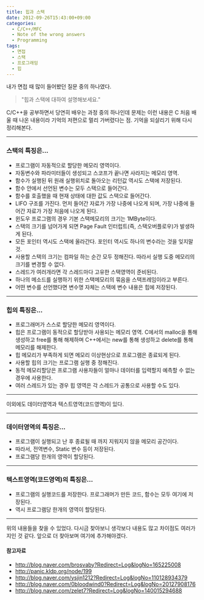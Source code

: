 ```yaml
---
title: 힙과 스택
date: 2012-09-26T15:43:00+09:00
categories:
  - C/C++/MFC
  - Note of the wrong answers
  - Programming
tags:
  - 면접
  - 스택
  - 프로그래밍
  - 힙
---
```

내가 면접 때 많이 들어봤던 질문 중의 하나였다.

> "힙과 스택에 대하여 설명해보세요."

C/C++을 공부하면서 당연히 배우는 과정 중의 하나인데 문제는 이런 내용은 C 처음 배울 때 나온 내용이라 기억의 저편으로 멀리 가버렸다는 점. 기억을 되살리기 위해 다시 정리해본다.

---

### 스택의 특징은...

  * 프로그램이 자동적으로 할당한 메모리 영역이다.
  * 자동변수와 파라미터들이 생성되고 스코프가 끝나면 사라지는 메모리 영역.
  * 함수가 실행된 뒤 원래 실행위치로 돌아오는 리턴값 역시도 스택에 저장된다.
  * 함수 안에서 선언된 변수는 모두 스택으로 들어간다.
  * 함수를 호출했을 때 현재 상태에 대한 값도 스택으로 들어간다.
  * LIFO 구조를 가진다. 먼저 들어간 자료가 가장 나중에 나오게 되며, 가장 나중에 들어간 자료가 가장 처음에 나오게 된다.
  * 윈도우 프로그램의 경우 기본 스택메모리의 크기는 1MByte이다.
  * 스택의 크기를 넘어가게 되면 Page Fault 인터럽트(즉, 스택오버플로우)가 발생하게 된다.
  * 모든 포인터 역시도 스택에 올라간다. 포인터 역시도 하나의 변수라는 것을 잊지말 것.
  * 사용할 스택의 크기는 컴파일 하는 순간 모두 정해진다. 따라서 실행 도중 메모리의 크기를 변경할 수 없다.
  * 스레드가 여러개라면 각 스레드마다 고유한 스택영역이 준비된다.
  * 하나의 메소드를 실행하기 위한 스택메모리의 묶음을 스택프레임이라고 부른다.
  * 어떤 변수를 선언했다면 변수명 자체는 스택에 변수 내용은 힙에 저장된다.

---

### 힙의 특징은...

  * 프로그래머가 스스로 할당한 메모리 영역이다.
  * 힙은 프로그램이 동적으로 할당받아 사용되는 메모리 영역. C에서의 malloc을 통해 생성하고 free를 통해 해제하며 C++에서는 new를 통해 생성하고 delete를 통해 메모리를 해제한다.
  * 힙 메모리가 부족하게 되면 메모리 이상현상으로 프로그램은 종료되게 된다.
  * 사용할 힙의 크기는 프로그램 실행 중 정해진다.
  * 동적 메모리할당은 프로그램 사용자들이 얼마나 데이터를 입력할지 예측할 수 없는 경우에 사용한다.
  * 여러 스레드가 있는 경우 힙 영역은 각 스레드가 공통으로 사용할 수도 있다.

---

이외에도 데이터영역과 텍스트영역(코드영역)이 있다.

---

### 데이터영역의 특징은...

  * 프로그램이 실행되고 난 후 종료될 때 까지 지워지지 않을 메모리 공간이다.
  * 따라서, 전역변수, Static 변수 등이 저장된다.
  * 프로그램당 한개의 영역이 할당된다.

---

### 텍스트영역(코드영역)의 특징은...

  * 프로그램의 실행코드를 저장한다. 프로그래머가 만든 코드, 함수는 모두 여기에 저장된다.
  * 역시 프로그램당 한개의 영역이 할당된다.

---

위의 내용들을 찾을 수 있었다. 다시금 찾아보니 생각보다 내용도 많고 차이점도 여러가지인 것 같다. 앞으로 더 찾아보며 여기에 추가해야겠다.

#### 참고자료

  * http://blog.naver.com/brosvaby?Redirect=Log&logNo=165225008
  * http://panic.kldp.org/node/199
  * http://blog.naver.com/ysjin1212?Redirect=Log&logNo=110128934379
  * http://blog.naver.com/0bloodwind0?Redirect=Log&logNo=20127908176
  * http://blog.naver.com/zelet7?Redirect=Log&logNo=140015294688
